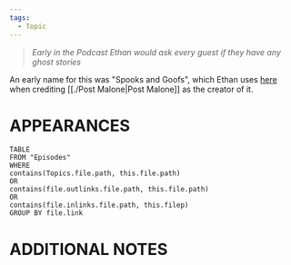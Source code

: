 ```yaml
---
tags:
  - Topic
---
```


> *Early in the Podcast Ethan would ask every guest if they have any ghost stories*

An early name for this was "Spooks and Goofs", which Ethan uses [here](https://youtu.be/Z9U9TJ4W26k?t=4118) when crediting [[./Post Malone|Post Malone]] as the creator of it.
# APPEARANCES
``` dataview
TABLE
FROM "Episodes"
WHERE 
contains(Topics.file.path, this.file.path) 
OR 
contains(file.outlinks.file.path, this.file.path)
OR
contains(file.inlinks.file.path, this.filep)
GROUP BY file.link
```

# ADDITIONAL NOTES